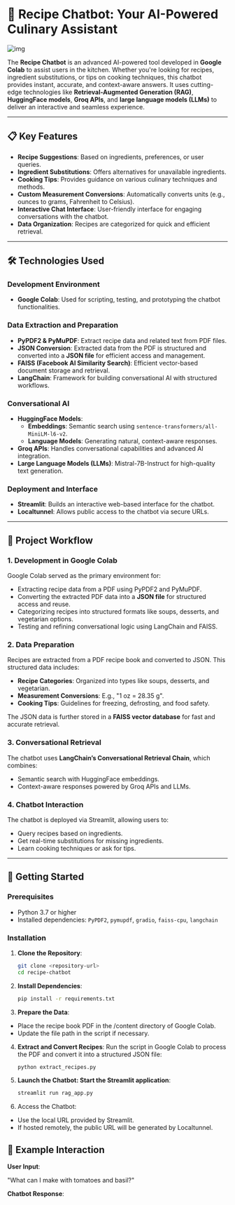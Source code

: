 # 🍴 Recipe Chatbot: Your AI-Powered Culinary Assistant

![img](https://github.com/user-attachments/assets/1d2a8bf6-aff4-4917-a4d3-264a8e92bbaa)


The **Recipe Chatbot** is an advanced AI-powered tool developed in **Google Colab** to assist users in the kitchen. Whether you're looking for recipes, ingredient substitutions, or tips on cooking techniques, this chatbot provides instant, accurate, and context-aware answers. It uses cutting-edge technologies like **Retrieval-Augmented Generation (RAG)**, **HuggingFace models**, **Groq APIs**, and **large language models (LLMs)** to deliver an interactive and seamless experience.

---

## 📋 Key Features
- **Recipe Suggestions**: Based on ingredients, preferences, or user queries.
- **Ingredient Substitutions**: Offers alternatives for unavailable ingredients.
- **Cooking Tips**: Provides guidance on various culinary techniques and methods.
- **Custom Measurement Conversions**: Automatically converts units (e.g., ounces to grams, Fahrenheit to Celsius).
- **Interactive Chat Interface**: User-friendly interface for engaging conversations with the chatbot.
- **Data Organization**: Recipes are categorized for quick and efficient retrieval.

---

## 🛠️ Technologies Used

### Development Environment
- **Google Colab**: Used for scripting, testing, and prototyping the chatbot functionalities.

### Data Extraction and Preparation
- **PyPDF2 & PyMuPDF**: Extract recipe data and related text from PDF files.
- **JSON Conversion**: Extracted data from the PDF is structured and converted into a **JSON file** for efficient access and management.
- **FAISS (Facebook AI Similarity Search)**: Efficient vector-based document storage and retrieval.
- **LangChain**: Framework for building conversational AI with structured workflows.

### Conversational AI
- **HuggingFace Models**: 
  - **Embeddings**: Semantic search using `sentence-transformers/all-MiniLM-l6-v2`.
  - **Language Models**: Generating natural, context-aware responses.
- **Groq APIs**: Handles conversational capabilities and advanced AI integration.
- **Large Language Models (LLMs)**: Mistral-7B-Instruct for high-quality text generation.

### Deployment and Interface
- **Streamlit**: Builds an interactive web-based interface for the chatbot.
- **Localtunnel**: Allows public access to the chatbot via secure URLs.

---

## 📂 Project Workflow

### 1. Development in Google Colab
Google Colab served as the primary environment for:
- Extracting recipe data from a PDF using PyPDF2 and PyMuPDF.
- Converting the extracted PDF data into a **JSON file** for structured access and reuse.
- Categorizing recipes into structured formats like soups, desserts, and vegetarian options.
- Testing and refining conversational logic using LangChain and FAISS.

### 2. Data Preparation
Recipes are extracted from a PDF recipe book and converted to JSON. This structured data includes:
- **Recipe Categories**: Organized into types like soups, desserts, and vegetarian.
- **Measurement Conversions**: E.g., "1 oz = 28.35 g".
- **Cooking Tips**: Guidelines for freezing, defrosting, and food safety.

The JSON data is further stored in a **FAISS vector database** for fast and accurate retrieval.

### 3. Conversational Retrieval
The chatbot uses **LangChain’s Conversational Retrieval Chain**, which combines:
- Semantic search with HuggingFace embeddings.
- Context-aware responses powered by Groq APIs and LLMs.

### 4. Chatbot Interaction
The chatbot is deployed via Streamlit, allowing users to:
- Query recipes based on ingredients.
- Get real-time substitutions for missing ingredients.
- Learn cooking techniques or ask for tips.

---

## 🚀 Getting Started

### Prerequisites
- Python 3.7 or higher
- Installed dependencies: `PyPDF2`, `pymupdf`, `gradio`, `faiss-cpu`, `langchain`

### Installation
1. **Clone the Repository**:
   ```bash
   git clone <repository-url>
   cd recipe-chatbot

2. **Install Dependencies**:
   ```bash
   pip install -r requirements.txt
   
3. **Prepare the Data**:

- Place the recipe book PDF in the /content directory of Google Colab.
- Update the file path in the script if necessary.

4. **Extract and Convert Recipes**: 
Run the script in Google Colab to process the PDF and convert it into a structured JSON file:
   ```bash
   python extract_recipes.py
   
5. **Launch the Chatbot: Start the Streamlit application**:
   ```bash
   streamlit run rag_app.py
6. Access the Chatbot:

- Use the local URL provided by Streamlit.
- If hosted remotely, the public URL will be generated by Localtunnel.

## 🌟 Example Interaction
**User Input**:

"What can I make with tomatoes and basil?"

**Chatbot Response**:



